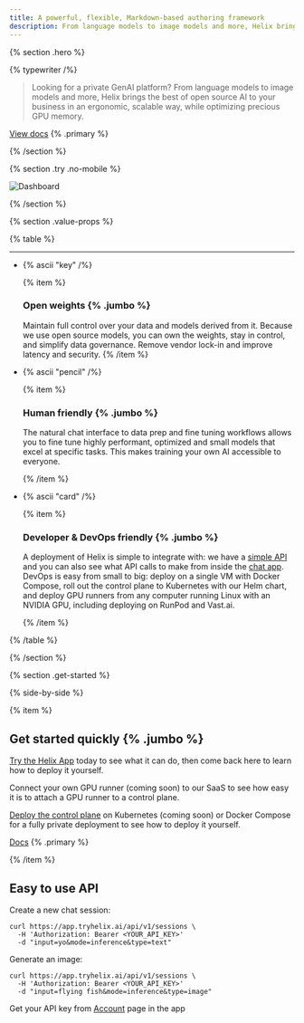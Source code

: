 ```yaml
---
title: A powerful, flexible, Markdown-based authoring framework
description: From language models to image models and more, Helix brings the best of open source AI to your business in an ergonomic, scalable way, while optimizing precious GPU memory.
---
```


{% section .hero %}

{% typewriter /%}

> Looking for a private GenAI platform? From language models to image models and more, Helix brings the best of open source AI to your business in an ergonomic, scalable way, while optimizing precious GPU memory.

[View docs](/docs/getting-started) {% .primary %}

{% /section %}

{% section .try .no-mobile %}

![Dashboard](/dashboard.png)

{% /section %}

{% section .value-props %}

{% table %}

---

- {% ascii "key" /%}

  {% item %}

  ### Open weights {% .jumbo %}

  Maintain full control over your data and models derived from it. Because we use open source models, you can own the weights, stay in control, and simplify data governance. Remove vendor lock-in and improve latency and security.
  {% /item %}

- {% ascii "pencil" /%}

  {% item %}

  ### Human friendly {% .jumbo %}

  The natural chat interface to data prep and fine tuning workflows allows you to fine tune highly performant, optimized and small models that excel at specific tasks. This makes training your own AI accessible to everyone.

  {% /item %}

- {% ascii "card" /%}

  {% item %}

  ### Developer &amp; DevOps friendly {% .jumbo %}

  A deployment of Helix is simple to integrate with: we have a [simple API](/docs/api) and you can also see what API calls to make from inside the [chat app](https://app.tryhelix.ai/). DevOps is easy from small to big: deploy on a single VM with Docker Compose, roll out the control plane to Kubernetes with our Helm chart, and deploy GPU runners from any computer running Linux with an NVIDIA GPU, including deploying on RunPod and Vast.ai.

  {% /item %}

{% /table %}

{% /section %}

{% section .get-started %}

{% side-by-side %}

{% item %}

## Get started quickly {% .jumbo %}

[Try the Helix App](https://app.tryhelix.ai) today to see what it can do, then come back here to learn how to deploy it yourself.

Connect your own GPU runner (coming soon) to our SaaS to see how easy it is to attach a GPU runner to a control plane.

[Deploy the control plane](/docs/control-plane/) on Kubernetes (coming soon) or Docker Compose for a fully private deployment to see how to deploy it yourself.

[Docs](/docs/) {% .primary %}

{% /item %}

## Easy to use API

Create a new chat session:

```shell
curl https://app.tryhelix.ai/api/v1/sessions \
  -H 'Authorization: Bearer <YOUR_API_KEY>'
  -d "input=yo&mode=inference&type=text"
```

Generate an image:

```shell
curl https://app.tryhelix.ai/api/v1/sessions \
  -H 'Authorization: Bearer <YOUR_API_KEY>'
  -d "input=flying fish&mode=inference&type=image"
```

Get your API key from [Account](https://app.tryhelix.ai/account) page in the app